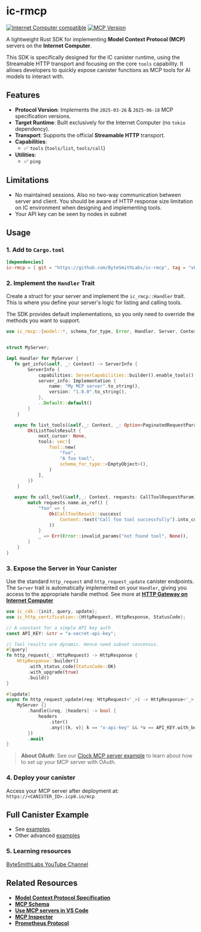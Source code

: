 # ic-rmcp

[![Internet Computer compatible](https://img.shields.io/badge/IC-compatible-blue.svg)](https://internetcomputer.org)
[![MCP Version](https://img.shields.io/badge/MCP%20Spec-2025--03--26;%202025--06--18-orange.svg)](https://modelcontextprotocol.io)

A lightweight Rust SDK for implementing **Model Context Protocol (MCP)** servers on the **Internet Computer**.

This SDK is specifically designed for the IC canister runtime, using the Streamable HTTP transport and focusing on the core `tools` capability. It allows developers to quickly expose canister functions as MCP tools for AI models to interact with.

## Features

- **Protocol Version**: Implements the `2025-03-26` & `2025-06-18` MCP specification versions.
- **Target Runtime**: Built exclusively for the Internet Computer (no `tokio` dependency).
- **Transport**: Supports the official **Streamable HTTP** transport.
- **Capabilities**:
    - ✅ `tools` (`tools/list`, `tools/call`)
- **Utilities**:
    - ✅ `ping`

## Limitations

- No maintained sessions. Also no two-way communication between server and client. You should be aware of HTTP response size limitation on IC environment when designing and implementing tools.
- Your API key can be seen by nodes in subnet

## Usage

### 1. Add to `Cargo.toml`

```toml
[dependencies]
ic-rmcp = { git = "https://github.com/ByteSmithLabs/ic-rmcp", tag = "v0.3.0" }

```

### 2. Implement the `Handler` Trait

Create a struct for your server and implement the `ic_rmcp::Handler` trait. This is where you define your server's logic for listing and calling tools.

The SDK provides default implementations, so you only need to override the methods you want to support.

```rust
use ic_rmcp::{model::*, schema_for_type, Error, Handler, Server, Context};


struct MyServer;

impl Handler for MyServer {
   fn get_info(&self, _: Context) -> ServerInfo {
        ServerInfo {
            capabilities: ServerCapabilities::builder().enable_tools().build(),
            server_info: Implementation {
                name: "My MCP server".to_string(),
                version: "1.0.0".to_string(),
            },
            ..Default::default()
        }
    }

   async fn list_tools(&self,_: Context, _: Option<PaginatedRequestParam>) -> Result<ListToolsResult, Error> {
        Ok(ListToolsResult {
            next_cursor: None,
            tools: vec![
                Tool::new(
                    "foo",
                    "A foo tool",
                    schema_for_type::<EmptyObject>(),
                )
            ],
        })
    }

   async fn call_tool(&self,_: Context, requests: CallToolRequestParam) -> Result<CallToolResult, Error> {
        match requests.name.as_ref() {
            "foo" => {
                Ok(CallToolResult::success(
                    Content::text("Call foo tool successfully").into_contents(),
                ))
            }
            _ => Err(Error::invalid_params("not found tool", None)),
        }
    }
}
```

### 3. Expose the Server in Your Canister

Use the standard `http_request` and `http_request_update` canister endpoints. The `Server` trait is automatically implemented on your `Handler`, giving you access to the appropriate handle method. See more at **[HTTP Gateway on Internet Computer](https://internetcomputer.org/docs/building-apps/network-features/using-http/gateways)**

```rust
use ic_cdk::{init, query, update};
use ic_http_certification::{HttpRequest, HttpResponse, StatusCode};

// A constant for a simple API key auth
const API_KEY: &str = "a-secret-api-key";

// Tool results are dynamic. Hence need subnet concensus.
#[query]
fn http_request(_: HttpRequest) -> HttpResponse {
    HttpResponse::builder()
        .with_status_code(StatusCode::OK)
        .with_upgrade(true)
        .build()
}

#[update]
async fn http_request_update(req: HttpRequest<'_>) -> HttpResponse<'_> {
    MyServer {}
        .handle(&req, |headers| -> bool {
            headers
                .iter()
                .any(|(k, v)| k == "x-api-key" && *v == API_KEY.with_borrow(|k| k.clone()))
        })
        .await
}
```
> **About OAuth**: See our [Clock MCP server example](./examples/clock/) to learn about how to set up your MCP server with OAuth. 

### 4. Deploy your canister
Access your MCP server after deployment at: `https://<CANISTER_ID>.icp0.io/mcp`

## Full Canister Example
- See [examples](./examples/).
- Other advanced [examples](https://github.com/ByteSmithLabs/mcp-examples) 

### 5. Learning resources
[ByteSmithLabs YouTube Channel](https://www.youtube.com/@ByteSmithLabs)

## Related Resources

- **[Model Context Protocol Specification](https://modelcontextprotocol.io)**
- **[MCP Schema](https://github.com/modelcontextprotocol/specification/blob/main/schema/2025-03-26/schema.ts)**
- **[Use MCP servers in VS Code](https://code.visualstudio.com/docs/copilot/chat/mcp-servers)**
- **[MCP Inspector](https://github.com/modelcontextprotocol/inspector)**
- **[Prometheus Protocol](https://github.com/prometheus-protocol)**